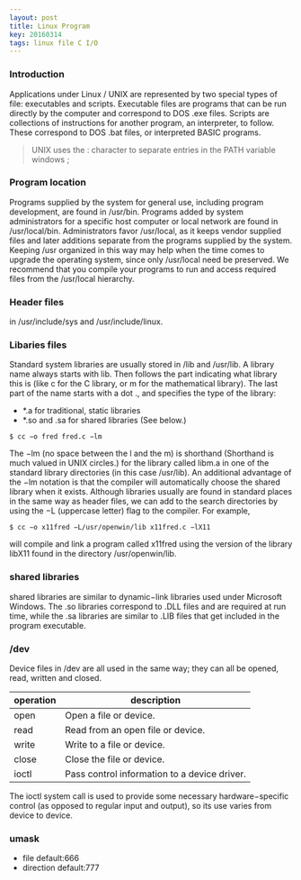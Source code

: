 ```yaml
---
layout: post
title: Linux Program 
key: 20160314
tags: linux file C I/O
---
```


### Introduction

Applications under Linux / UNIX are represented by two special types of file: executables and scripts. Executable
files are programs that can be run directly by the computer and correspond to DOS .exe files. Scripts are
collections of instructions for another program, an interpreter, to follow. These correspond to DOS .bat files,
or interpreted BASIC programs.

> UNIX uses the : character to separate entries in the PATH variable windows ;

### Program location

Programs supplied by the system for general use, including program development, are found in /usr/bin. Programs added by system administrators for a specific host computer or local network are found in /usr/local/bin. Administrators favor /usr/local, as it keeps vendor supplied files and later additions separate from the programs supplied by the system. Keeping /usr organized in this way may help when the time comes to upgrade the operating system, since only /usr/local need be preserved. We recommend that you compile your programs to run and access required files from the /usr/local hierarchy.

### Header files

in /usr/include/sys and /usr/include/linux.

### Libaries files

Standard system libraries are usually stored in /lib and /usr/lib. A library name always starts with lib. Then follows the part indicating what library this is (like c for the C
library, or m for the mathematical library). The last part of the name starts with a dot ., and specifies the type
of the library:

- *.a for traditional, static libraries
- *.so and .sa for shared libraries (See below.)

```
$ cc −o fred fred.c −lm
```

The −lm (no space between the l and the m) is shorthand (Shorthand is much valued in UNIX circles.) for the
library called libm.a in one of the standard library directories (in this case /usr/lib). An additional advantage of
the −lm notation is that the compiler will automatically choose the shared library when it exists.
Although libraries usually are found in standard places in the same way as header files, we can add to the
search directories by using the −L (uppercase letter) flag to the compiler. For example,

```
$ cc −o x11fred −L/usr/openwin/lib x11fred.c −lX11
```

will compile and link a program called x11fred using the version of the library libX11 found in the directory
/usr/openwin/lib.

### shared libraries

shared libraries are similar to dynamic−link libraries used under Microsoft Windows. The .so
libraries correspond to .DLL files and are required at run time, while the .sa libraries are similar to .LIB files
that get included in the program executable.

### /dev

Device files in /dev are all used in the same way; they can all be opened, read, written and closed.

| operation | description|
|---|---|
| open| Open a file or device.|
| read| Read from an open file or device.|
| write|Write to a file or device.|
| close|Close the file or device.|
| ioctl|Pass control information to a device driver.|

The ioctl system call is used to provide some necessary hardware−specific control (as opposed to regular input and output), so its use varies from device to device.

### umask

- file default:666
- direction default:777